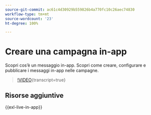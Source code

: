 ```yaml
---
source-git-commit: ac61c4d30929b559826b4a770fc10c26aec74830
workflow-type: tm+mt
source-wordcount: '23'
ht-degree: 100%

---
```

# Creare una campagna in-app

Scopri cos’è un messaggio in-app. Scopri come creare, configurare e pubblicare i messaggi in-app nelle campagne.

>[!VIDEO](https://video.tv.adobe.com/v/3451890?quality=12&learn=on&captions=ita){transcript=true}

## Risorse aggiuntive

{{exl-live-in-app}}
